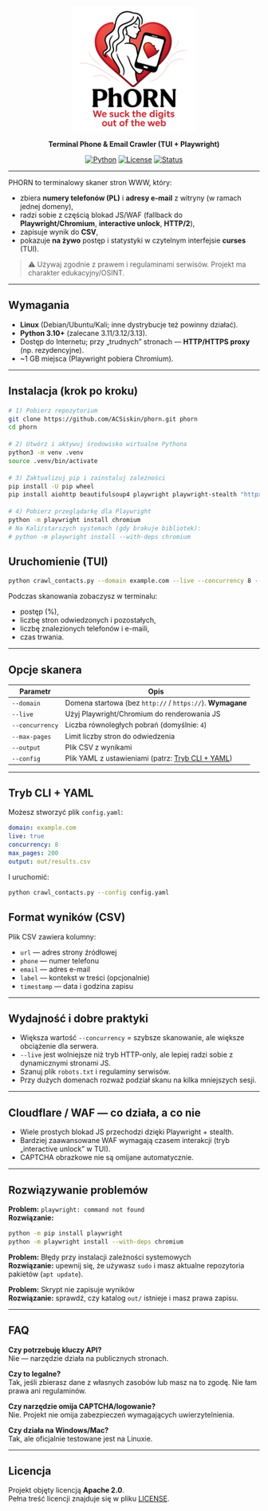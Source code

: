<!-- PHORN – README.md -->

<div align="center">

<picture>
  <!-- Light mode -->
  <source media="(prefers-color-scheme: light)" srcset="assets/phorn-logo-light.png">
  <!-- Dark mode -->
  <source media="(prefers-color-scheme: dark)"  srcset="assets/phorn-logo-light.png">
  <img alt="PHORN Logo" src="assets/phorn-logo-light.png" width="250">
</picture>

**Terminal Phone & Email Crawler (TUI + Playwright)**

[![Python](https://img.shields.io/badge/Python-3.10%2B-blue.svg)](https://www.python.org/)
[![License](https://img.shields.io/badge/License-Apache%202.0-green.svg)](LICENSE)
[![Status](https://img.shields.io/badge/OSINT-Tool-orange.svg)](#)

</div>

---

PHORN to terminalowy skaner stron WWW, który:

- zbiera **numery telefonów (PL)** i **adresy e-mail** z witryny (w ramach jednej domeny),
- radzi sobie z częścią blokad JS/WAF (fallback do **Playwright/Chromium**, **interactive unlock**, **HTTP/2**),
- zapisuje wynik do **CSV**,
- pokazuje **na żywo** postęp i statystyki w czytelnym interfejsie **curses** (TUI).

> ⚠️ Używaj zgodnie z prawem i regulaminami serwisów. Projekt ma charakter edukacyjny/OSINT.

---

## Wymagania

- **Linux** (Debian/Ubuntu/Kali; inne dystrybucje też powinny działać).
- **Python 3.10+** (zalecane 3.11/3.12/3.13).
- Dostęp do Internetu; przy „trudnych” stronach — **HTTP/HTTPS proxy** (np. rezydencyjne).
- ~1 GB miejsca (Playwright pobiera Chromium).

---

## Instalacja (krok po kroku)

```bash
# 1) Pobierz repozytorium
git clone https://github.com/ACSiskin/phorn.git phorn
cd phorn

# 2) Utwórz i aktywuj środowisko wirtualne Pythona
python3 -m venv .venv
source .venv/bin/activate

# 3) Zaktualizuj pip i zainstaluj zależności
pip install -U pip wheel
pip install aiohttp beautifulsoup4 playwright playwright-stealth "httpx[http2]" pyyaml tldextract rich pandas

# 4) Pobierz przeglądarkę dla Playwright
python -m playwright install chromium
# Na Kali/starszych systemach (gdy brakuje bibliotek):
# python -m playwright install --with-deps chromium
```

## Uruchomienie (TUI)

```bash
python crawl_contacts.py --domain example.com --live --concurrency 8 --max-pages 200 --output out/contacts_example.csv
```

Podczas skanowania zobaczysz w terminalu:

- postęp (%),
- liczbę stron odwiedzonych i pozostałych,
- liczbę znalezionych telefonów i e-maili,
- czas trwania.

---

## Opcje skanera

| Parametr         | Opis                                                                 |
|------------------|----------------------------------------------------------------------|
| `--domain`       | Domena startowa (bez `http://` / `https://`). **Wymagane**           |
| `--live`         | Użyj Playwright/Chromium do renderowania JS                          |
| `--concurrency`  | Liczba równoległych pobrań (domyślnie: `4`)                          |
| `--max-pages`    | Limit liczby stron do odwiedzenia                                    |
| `--output`       | Plik CSV z wynikami                                                  |
| `--config`       | Plik YAML z ustawieniami (patrz: [Tryb CLI + YAML](#tryb-cli--yaml)) |

---

## Tryb CLI + YAML

Możesz stworzyć plik `config.yaml`:

```yaml
domain: example.com
live: true
concurrency: 8
max_pages: 200
output: out/results.csv
```

I uruchomić:

```bash
python crawl_contacts.py --config config.yaml
```

## Format wyników (CSV)

Plik CSV zawiera kolumny:

- `url` — adres strony źródłowej
- `phone` — numer telefonu
- `email` — adres e-mail
- `label` — kontekst w treści (opcjonalnie)
- `timestamp` — data i godzina zapisu

---

## Wydajność i dobre praktyki

- Większa wartość `--concurrency` = szybsze skanowanie, ale większe obciążenie dla serwera.
- `--live` jest wolniejsze niż tryb HTTP-only, ale lepiej radzi sobie z dynamicznymi stronami JS.
- Szanuj plik `robots.txt` i regulaminy serwisów.
- Przy dużych domenach rozważ podział skanu na kilka mniejszych sesji.

---

## Cloudflare / WAF — co działa, a co nie

- Wiele prostych blokad JS przechodzi dzięki Playwright + stealth.
- Bardziej zaawansowane WAF wymagają czasem interakcji (tryb „interactive unlock” w TUI).
- CAPTCHA obrazkowe nie są omijane automatycznie.

---

## Rozwiązywanie problemów

**Problem:** `playwright: command not found`  
**Rozwiązanie:**  
```bash
python -m pip install playwright
python -m playwright install --with-deps chromium
```

**Problem:** Błędy przy instalacji zależności systemowych  
**Rozwiązanie:** upewnij się, że używasz `sudo` i masz aktualne repozytoria pakietów (`apt update`).

**Problem:** Skrypt nie zapisuje wyników  
**Rozwiązanie:** sprawdź, czy katalog `out/` istnieje i masz prawa zapisu.

---

## FAQ

**Czy potrzebuję kluczy API?**  
Nie — narzędzie działa na publicznych stronach.

**Czy to legalne?**  
Tak, jeśli zbierasz dane z własnych zasobów lub masz na to zgodę. Nie łam prawa ani regulaminów.

**Czy narzędzie omija CAPTCHA/logowanie?**  
Nie. Projekt nie omija zabezpieczeń wymagających uwierzytelnienia.

**Czy działa na Windows/Mac?**  
Tak, ale oficjalnie testowane jest na Linuxie.

---

## Licencja

Projekt objęty licencją **Apache 2.0**.  
Pełna treść licencji znajduje się w pliku [LICENSE](LICENSE).
